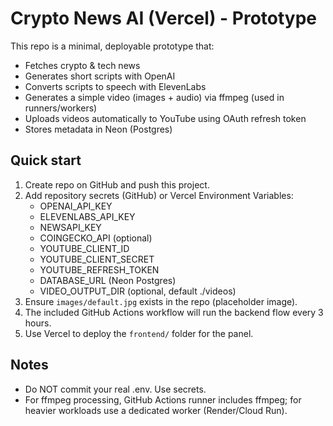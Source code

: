 # Crypto News AI (Vercel) - Prototype
This repo is a minimal, deployable prototype that:
- Fetches crypto & tech news
- Generates short scripts with OpenAI
- Converts scripts to speech with ElevenLabs
- Generates a simple video (images + audio) via ffmpeg (used in runners/workers)
- Uploads videos automatically to YouTube using OAuth refresh token
- Stores metadata in Neon (Postgres)

## Quick start
1. Create repo on GitHub and push this project.
2. Add repository secrets (GitHub) or Vercel Environment Variables:
   - OPENAI_API_KEY
   - ELEVENLABS_API_KEY
   - NEWSAPI_KEY
   - COINGECKO_API (optional)
   - YOUTUBE_CLIENT_ID
   - YOUTUBE_CLIENT_SECRET
   - YOUTUBE_REFRESH_TOKEN
   - DATABASE_URL (Neon Postgres)
   - VIDEO_OUTPUT_DIR (optional, default ./videos)
3. Ensure `images/default.jpg` exists in the repo (placeholder image).
4. The included GitHub Actions workflow will run the backend flow every 3 hours.
5. Use Vercel to deploy the `frontend/` folder for the panel.

## Notes
- Do NOT commit your real .env. Use secrets.
- For ffmpeg processing, GitHub Actions runner includes ffmpeg; for heavier workloads use a dedicated worker (Render/Cloud Run).
